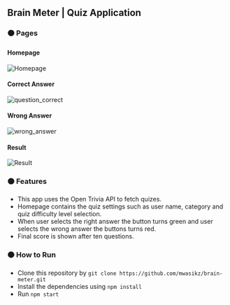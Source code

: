 ## Brain Meter | Quiz Application
### :orange_circle: Pages
#### Homepage

![Homepage](https://user-images.githubusercontent.com/74035623/172040080-2ca0979c-4f4e-4d0e-b9c2-4701afc7d4e2.png)

#### Correct Answer

![question_correct](https://user-images.githubusercontent.com/74035623/172040099-b50e3d83-56b1-428e-9d48-960aad87aa2b.png)

#### Wrong Answer

![wrong_answer](https://user-images.githubusercontent.com/74035623/172040111-e18b68b0-b9ae-4c6a-b7d8-2392b69979d9.png)

#### Result

![Result](https://user-images.githubusercontent.com/74035623/172040114-a8dc79c1-d8f8-48f1-b5a7-0c8d8945779b.png)

### :orange_circle: Features
- This app uses the Open Trivia API to fetch quizes.
- Homepage contains the quiz settings such as user name, category and quiz difficulty level selection.
- When user selects the right answer the button turns green and user selects the wrong answer the buttons turns red.
- Final score is shown after ten questions.

### :orange_circle: How to Run
- Clone this repository by `git clone https://github.com/mwasikz/brain-meter.git `
- Install the dependencies using `npm install`
- Run `npm start`
